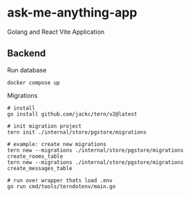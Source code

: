 # ask-me-anything-app
Golang and React Vite Application

## Backend

Run database
```shell
docker compose up
```

Migrations

```shell
# install
go install github.com/jackc/tern/v2@latest

# init migration project
tern init ./internal/store/pgstore/migrations

# example: create new migrations
tern new --migrations ./internal/store/pgstore/migrations create_rooms_table
tern new --migrations ./internal/store/pgstore/migrations create_messages_table

# run over wrapper thats load .env
go run cmd/tools/terndotenv/main.go
```
